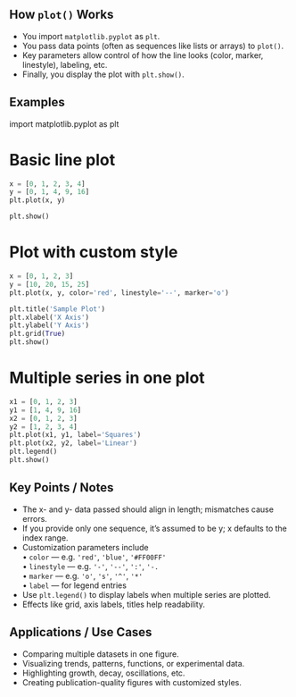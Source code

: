 ## How `plot()` Works

- You import `matplotlib.pyplot` as `plt`.
- You pass data points (often as sequences like lists or arrays) to `plot()`.
- Key parameters allow control of how the line looks (color, marker, linestyle), labeling, etc.
- Finally, you display the plot with `plt.show()`.

## Examples

import matplotlib.pyplot as plt

# Basic line plot
``` Python
x = [0, 1, 2, 3, 4]
y = [0, 1, 4, 9, 16]
plt.plot(x, y)

plt.show()
```
# Plot with custom style
``` Python
x = [0, 1, 2, 3]
y = [10, 20, 15, 25]
plt.plot(x, y, color='red', linestyle='--', marker='o')

plt.title('Sample Plot')
plt.xlabel('X Axis')
plt.ylabel('Y Axis')
plt.grid(True)
plt.show()
```
# Multiple series in one plot
``` Python
x1 = [0, 1, 2, 3]
y1 = [1, 4, 9, 16]
x2 = [0, 1, 2, 3]
y2 = [1, 2, 3, 4]
plt.plot(x1, y1, label='Squares')
plt.plot(x2, y2, label='Linear')
plt.legend()
plt.show()
```
## Key Points / Notes

- The x- and y- data passed should align in length; mismatches cause errors.
- If you provide only one sequence, it’s assumed to be y; x defaults to the index range.
- Customization parameters include  
  • `color` — e.g. `'red'`, `'blue'`, `'#FF00FF'`  
  • `linestyle` — e.g. `'-'`, `'--'`, `':'`, `'-.`  
  • `marker` — e.g. `'o'`, `'s'`, `'^'`, `'*'`  
  • `label` — for legend entries  
- Use `plt.legend()` to display labels when multiple series are plotted.
- Effects like grid, axis labels, titles help readability.

## Applications / Use Cases

- Comparing multiple datasets in one figure.
- Visualizing trends, patterns, functions, or experimental data.
- Highlighting growth, decay, oscillations, etc.
- Creating publication-quality figures with customized styles.
